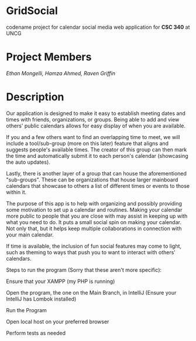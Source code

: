 # GridSocial
codename project for calendar social media web application for **CSC 340** at UNCG

# Project Members
_Ethan Mongelli, Hamza Ahmed, Raven Griffin_

# Description
Our application is designed to make it easy to establish meeting dates and times with friends, organizations, or groups. Being able to add and view others' public calendars allows for easy display of when you are available. 

If you and a few others want to find an overlapping time to meet, we will include a tool/sub-group (more on this later) feature that aligns and suggests people's available times. The creator of this group can then mark the time and automatically submit it to each person's calendar (showcasing the auto updates). 

Lastly, there is another layer of a group that can house the aforementioned "sub-groups". These can be organizations that house larger mainboard calendars that showcase to others a list of different times or events to those within it.

The purpose of this app is to help with organizing and possibly providing some motivation to set up a calendar and routines. Making your calendar more public to people that you are close with may assist in keeping up with what you need to do. It puts a small social spin on making your calendar. Not only that, but it helps keep multiple collaborations in connection with your main calendar.

If time is available, the inclusion of fun social features may come to light, such as theming to ways that push you to want to interact with others' calendars.

Steps to run the program (Sorry that these aren't more specific): 

Ensure that your XAMPP (my PHP is running)

Open the program, the one on the Main Branch, in IntelliJ (Ensure your IntelliJ has Lombok installed)

Run the Program

Open local host on your preferred browser

Perform tests as needed
